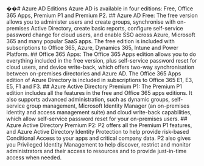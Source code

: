 ��#   A z u r e   A D   E d i t i o n s 
 
 
 
 A z u r e   A D   i s   a v a i l a b l e   i n   f o u r   e d i t i o n s :   F r e e ,   O f f i c e   3 6 5   A p p s ,   P r e m i u m   P 1   a n d   P r e m i u m   P 2 . 
 
 
 
 # #   A z u r e   A D   F r e e :   
 
 T h e   f r e e   v e r s i o n   a l l o w s   y o u   t o   a d m i n i s t e r   u s e r s   a n d   c r e a t e   g r o u p s ,   s y n c h r o n i s e   w i t h   o n - p r e m i s e s   A c t i v e   D i r e c t o r y ,   c r e a t e   b a s i c   r e p o r t s ,   c o n f i g u r e   s e l f - s e r v i c e   p a s s w o r d   c h a n g e   f o r   c l o u d   u s e r s ,   a n d   e n a b l e   S S O   a c r o s s   A z u r e ,   M i c r o s o f t   3 6 5   a n d   m a n y   p o p u l a r   S a a S   a p p s .   T h e   f r e e   e d i t i o n   i s   i n c l u d e d   w i t h   s u b s c r i p t i o n s   t o   O f f i c e   3 6 5 ,   A z u r e ,   D y n a m i c s   3 6 5 ,   I n t u n e   a n d   P o w e r   P l a t f o r m . 
 
 
 
 # #   O f f i c e   3 6 5   A p p s : 
 
 T h e   O f f i c e   3 6 5   A p p s   e d i t i o n   a l l o w s   y o u   t o   d o   e v e r y t h i n g   i n c l u d e d   i n   t h e   f r e e   v e r s i o n ,   p l u s   s e l f - s e r v i c e   p a s s w o r d   r e s e t   f o r   c l o u d   u s e r s ,   a n d   d e v i c e   w r i t e - b a c k ,   w h i c h   o f f e r s   t w o - w a y   s y n c h r o n i s a t i o n   b e t w e e n   o n - p r e m i s e s   d i r e c t o r i e s   a n d   A z u r e   A D .   T h e   O f f i c e   3 6 5   A p p s   e d i t i o n   o f   A z u r e   D i r e c t o r y   i s   i n c l u d e d   i n   s u b s c r i p t i o n s   t o   O f f i c e   3 6 5   E 1 ,   E 3 ,   E 5 ,   F 1   a n d   F 3 . 
 
 
 
 # #   A z u r e   A c t i v e   D i r e c t o r y   P r e m i u m   P 1 : 
 
 T h e   P r e m i u m   P 1   e d i t i o n   i n c l u d e s   a l l   t h e   f e a t u r e s   i n   t h e   f r e e   a n d   O f f i c e   3 6 5   a p p s   e d i t i o n s .   I t   a l s o   s u p p o r t s   a d v a n c e d   a d m i n i s t r a t i o n ,   s u c h   a s   d y n a m i c   g r o u p s ,   s e l f - s e r v i c e   g r o u p   m a n a g e m e n t ,   M i c r o s o f t   I d e n t i t y   M a n a g e r   ( a n   o n - p r e m i s e s   i d e n t i t y   a n d   a c c e s s   m a n a g e m e n t   s u i t e )   a n d   c l o u d   w r i t e - b a c k   c a p a b i l i t i e s ,   w h i c h   a l l o w   s e l f - s e r v i c e   p a s s w o r d   r e s e t   f o r   y o u r   o n - p r e m i s e s   u s e r s . 
 
 
 
 # #   A z u r e   A c t i v e   D i r e c t o r y   P r e m i u m   P 2 : 
 
 P 2   o f f e r s   a l l   t h e   P r e m i u m   P 1   f e a t u r e s ,   a n d   A z u r e   A c t i v e   D i r e c t o r y   I d e n t i t y   P r o t e c t i o n   t o   h e l p   p r o v i d e   r i s k - b a s e d   C o n d i t i o n a l   A c c e s s   t o   y o u r   a p p s   a n d   c r i t i c a l   c o m p a n y   d a t a .   P 2   a l s o   g i v e s   y o u   P r i v i l e g e d   I d e n t i t y   M a n a g e m e n t   t o   h e l p   d i s c o v e r ,   r e s t r i c t   a n d   m o n i t o r   a d m i n i s t r a t o r s   a n d   t h e i r   a c c e s s   t o   r e s o u r c e s   a n d   t o   p r o v i d e   j u s t - i n - t i m e   a c c e s s   w h e n   n e e d e d . 